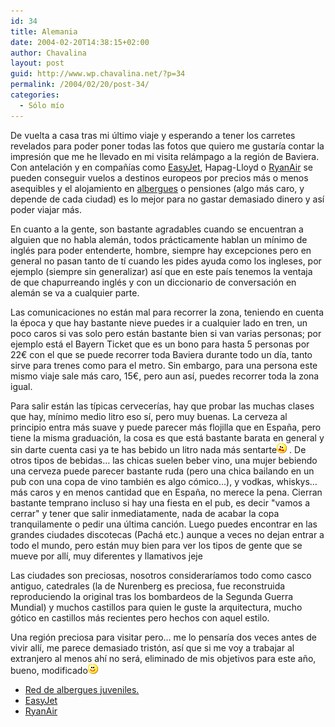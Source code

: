 ```yaml
---
id: 34
title: Alemania
date: 2004-02-20T14:38:15+02:00
author: Chavalina
layout: post
guid: http://www.wp.chavalina.net/?p=34
permalink: /2004/02/20/post-34/
categories:
  - Sólo mío
---
```

De vuelta a casa tras mi último viaje y esperando a tener los carretes revelados para poder poner todas las fotos que quiero me gustaría contar la impresión que me he llevado en mi visita relámpago a la región de Baviera. Con antelación y en compañías como <a href="http://www.easyjet.com" target="_blank">EasyJet</a>, Hapag-Lloyd o <a href="http://www.ryanair.com" target="_blank">RyanAir</a> se pueden conseguir vuelos a destinos europeos por precios más o menos asequibles y el alojamiento en <a href="http://www.reaj.com/" target="_blank">albergues</a> o pensiones (algo más caro, y depende de cada ciudad) es lo mejor para no gastar demasiado dinero y así poder viajar más. 

En cuanto a la gente, son bastante agradables cuando se encuentran a alguien que no habla alemán, todos prácticamente hablan un mínimo de inglés para poder entenderte, hombre, siempre hay excepciones pero en general no pasan tanto de tí cuando les pides ayuda como los ingleses, por ejemplo (siempre sin generalizar) así que en este país tenemos la ventaja de que chapurreando inglés y con un diccionario de conversación en alemán se va a cualquier parte. 

Las comunicaciones no están mal para recorrer la zona, teniendo en cuenta la época y que hay bastante nieve puedes ir a cualquier lado en tren, un poco caros si vas solo pero están bastante bien si van varias personas; por ejemplo está el Bayern Ticket que es un bono para hasta 5 personas por 22&euro; con el que se puede recorrer toda Baviera durante todo un día, tanto sirve para trenes como para el metro. Sin embargo, para una persona este mismo viaje sale más caro, 15&euro;, pero aun así, puedes recorrer toda la zona igual.

Para salir están las típicas cervecerías, hay que probar las muchas clases que hay, mínimo medio litro eso sí, pero muy buenas. La cerveza al principio entra más suave y puede parecer más flojilla que en España, pero tiene la misma graduación, la cosa es que está bastante barata en general y sin darte cuenta casi ya te has bebido un litro nada más sentarte![asustado](/imagenes/emoticonos/asustado.gif) . De otros tipos de bebidas… las chicas suelen beber vino, una mujer bebiendo una cerveza puede parecer bastante ruda (pero una chica bailando en un pub con una copa de vino también es algo cómico…), y vodkas, whiskys… más caros y en menos cantidad que en España, no merece la pena. Cierran bastante temprano incluso si hay una fiesta en el pub, es decir "vamos a cerrar" y tener que salir inmediatamente, nada de acabar la copa tranquilamente o pedir una última canción. Luego puedes encontrar en las grandes ciudades discotecas (Pachá etc.) aunque a veces no dejan entrar a todo el mundo, pero están muy bien para ver los tipos de gente que se mueve por allí, muy diferentes y llamativos jeje

Las ciudades son preciosas, nosotros consideraríamos todo como casco antiguo, catedrales (la de Nurenberg es preciosa, fue reconstruida reproduciendo la original tras los bombardeos de la Segunda Guerra Mundial) y muchos castillos para quien le guste la arquitectura, mucho gótico en castillos más recientes pero hechos con aquel estilo.

Una región preciosa para visitar pero… me lo pensaría dos veces antes de vivir allí, me parece demasiado tristón, así que si me voy a trabajar al extranjero al menos ahí no será, eliminado de mis objetivos para este año, bueno, modificado![sonrisa](/imagenes/emoticonos/sonrisa.gif) 

  * <a href="http://www.reaj.com/" target="_blank">Red de albergues juveniles.</a>
  * <a href="http://www.easyjet.com" target="_blank">EasyJet</a>
  * <a href="http://www.ryanair.com" target="_blank">RyanAir</a>